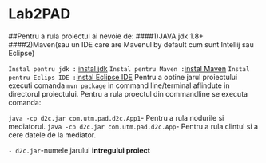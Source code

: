 # Lab2PAD
##Pentru a rula proiectul ai nevoie de:
####1)JAVA jdk 1.8+
####2)Maven(sau un IDE care are Mavenul by default cum sunt Intellij sau Eclipse)

`Instal pentru jdk :` [instal jdk](http://www.oracle.com/technetwork/java/javase/downloads/jdk8-downloads-2133151.html)
`Instal pentru Maven :`[instal Maven](https://maven.apache.org/download.cgi)
`Instal pentru Eclips IDE :`[instal Eclipse IDE](https://eclipse.org/downloads/)
Pentru a optine jarul proiectului executi comanda `mvn package` in command line/terminal aflindute in directorul proiectului.
Pentru a rula proectul din commandline se executa comanda:

`java -cp d2c.jar com.utm.pad.d2c.App1`- Pentru a rula nodurile si mediatorul.
`java -cp d2c.jar com.utm.pad.d2c.App`- Pentru a rula clintul si a cere datele de la mediator.
 
 `- d2c.jar`-numele jarului  **intregului proiect**

